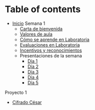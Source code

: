 # Table of contents
* [Inicio](README.md)
Semana 1
	* [Carta de bienvenida](1bienvenida.md)
	* [Valores de aula](2valores.md)
	* [Cómo se aprende en Laboratoria](3aprende.md)
	* [Evaluaciones en Laboratoria](4evaluaciones.md)
	* [Incentivos y reconocimientos](5reconocimientos.md)
	* Presentaciones de la semana
  		* [Día 1](dia1.md)
  		* [Día 2](dia2.md)
  		* [Día 3](dia3.md)
  		* [Día 4](dia4.md)
  		* [Día 5](dia5.md)

 Proyecto 1
 * [Cifrado César](#)

